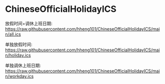 # ChineseOfficialHolidayICS

放假时间+调休上班日期: https://raw.githubusercontent.com/hheng101/ChineseOfficialHolidayICS/main/all.ics

单独放假时间: https://raw.githubusercontent.com/hheng101/ChineseOfficialHolidayICS/main/holiday.ics

单独调休上班日期: https://raw.githubusercontent.com/hheng101/ChineseOfficialHolidayICS/main/workday.ics
